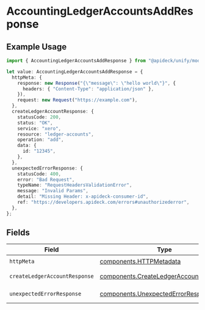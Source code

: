 # AccountingLedgerAccountsAddResponse

## Example Usage

```typescript
import { AccountingLedgerAccountsAddResponse } from "@apideck/unify/models/operations";

let value: AccountingLedgerAccountsAddResponse = {
  httpMeta: {
    response: new Response("{\"message\": \"hello world\"}", {
      headers: { "Content-Type": "application/json" },
    }),
    request: new Request("https://example.com"),
  },
  createLedgerAccountResponse: {
    statusCode: 200,
    status: "OK",
    service: "xero",
    resource: "ledger-accounts",
    operation: "add",
    data: {
      id: "12345",
    },
  },
  unexpectedErrorResponse: {
    statusCode: 400,
    error: "Bad Request",
    typeName: "RequestHeadersValidationError",
    message: "Invalid Params",
    detail: "Missing Header: x-apideck-consumer-id",
    ref: "https://developers.apideck.com/errors#unauthorizederror",
  },
};
```

## Fields

| Field                                                                                            | Type                                                                                             | Required                                                                                         | Description                                                                                      |
| ------------------------------------------------------------------------------------------------ | ------------------------------------------------------------------------------------------------ | ------------------------------------------------------------------------------------------------ | ------------------------------------------------------------------------------------------------ |
| `httpMeta`                                                                                       | [components.HTTPMetadata](../../models/components/httpmetadata.md)                               | :heavy_check_mark:                                                                               | N/A                                                                                              |
| `createLedgerAccountResponse`                                                                    | [components.CreateLedgerAccountResponse](../../models/components/createledgeraccountresponse.md) | :heavy_minus_sign:                                                                               | LedgerAccount created                                                                            |
| `unexpectedErrorResponse`                                                                        | [components.UnexpectedErrorResponse](../../models/components/unexpectederrorresponse.md)         | :heavy_minus_sign:                                                                               | Unexpected error                                                                                 |